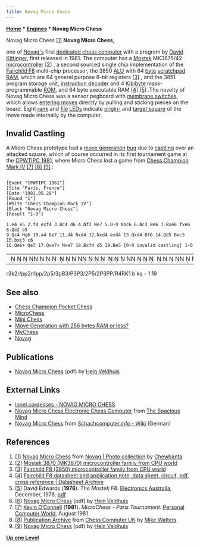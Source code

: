```yaml
---
title: Novag Micro Chess
---
```

**[Home](Home "Home") \* [Engines](Engines "Engines") \* Novag Micro Chess**



 [](http://www.flickr.com/photos/10261668@N05/858170843/in/set-72157600922171918) Novag Micro Chess <a id="cite-note-1" href="#cite-ref-1">[1]</a> 
**Novag Micro Chess**,  

one of [Novag's](Novag "Novag") first [dedicated chess computer](Dedicated_Chess_Computers "Dedicated Chess Computers") with a program by [David Kittinger](David_Kittinger "David Kittinger"), first released in 1981. The computer has a [Mostek](https://en.wikipedia.org/wiki/Mostek) MK3875/42 [microcontroller](https://en.wikipedia.org/wiki/Microcontroller) <a id="cite-note-2" href="#cite-ref-2">[2]</a> , a second sourced single chip implementation of the [Fairchild F8](Fairchild_F8 "Fairchild F8") multi-chip processor, the 3850 [ALU](Combinatorial_Logic#ALU "Combinatorial Logic") with 64 [byte](Byte "Byte") [scratchpad RAM](Memory#Latches "Memory"), which are 64 general purpose 8-bit registers <a id="cite-note-3" href="#cite-ref-3">[3]</a> , and the 3851 program storage unit, [instruction decoder](https://en.wikipedia.org/wiki/Decoder) and 4 [Kibibyte](https://en.wikipedia.org/wiki/Kibibyte) mask-programmable [ROM](Memory#ROM "Memory"), and 64 byte executable RAM <a id="cite-note-4" href="#cite-ref-4">[4]</a> <a id="cite-note-5" href="#cite-ref-5">[5]</a> .The novelty of Novag Micro Chess was a sensor pegboard with [membrane switches](https://en.wikipedia.org/wiki/Membrane_switch), which allows [entering moves](Entering_Moves "Entering Moves") directly by pulling and sticking pieces on the board. Eight [rank](Ranks "Ranks") and [file](Files "Files") [LEDs](https://en.wikipedia.org/wiki/Light-emitting_diode) indicate [origin-](Origin_Square "Origin Square") and [target square](Target_Square "Target Square") of the move made internally by the computer. 



## Invalid Castling


A Micro Chess prototype had a [move generation](Move_Generation "Move Generation") [bug](Engine_Testing#bugs "Engine Testing") due to [castling](Castling "Castling") over an attacked square, which of course occurred in its first tournament game at the [CPWTIPC 1981](CPWTIPC_1981 "CPWTIPC 1981"), where Micro Chess lost a game from [Chess Champion Mark IV](Chess_Champion_Mark_IV "Chess Champion Mark IV") <a id="cite-note-7" href="#cite-ref-7">[7]</a> <a id="cite-note-8" href="#cite-ref-8">[8]</a> <a id="cite-note-9" href="#cite-ref-9">[9]</a> :




```

[Event "CPWTIPC 1981"]
[Site "Paris, France"]
[Date "1981.05.28"]
[Round "1"]
[White "Chess Champion Mark IV"]
[Black "Novag Micro Chess"]
[Result "1-0"]

1.e4 e5 2.f4 exf4 3.Bc4 d6 4.Nf3 Ne7 5.O-O Nbc6 6.Nc3 Be6 7.Bxe6 fxe6 8.Qe2 e5
9.Qc4 Ng6 10.a4 Be7 11.d4 Nxd4 12.Nxd4 exd4 13.Qxd4 Bf6 14.Qd5 Bxc3 15.bxc3 c6
16.Qe6+ Qe7 17.Qxe7+ Nxe7 18.Bxf4 d5 19.Be5 {0-0 invalid castling} 1-0

```



|  |
| --- |
|                                                                             ♜   ♚  ♜♟♟  ♞ ♟♟  ♟        ♟♗   ♙   ♙     ♙       ♙   ♙♙♖    ♖♔  |


r3k2r/pp2n1pp/2p5/3pB3/P3P3/2P5/2P3PP/R4RK1 b kq - 1 19 



## See also


* [Chess Champion Pocket Chess](Chess_Champion_Pocket_Chess "Chess Champion Pocket Chess")
* [MicroChess](MicroChess "MicroChess")
* [Mini Chess](Mini_Chess "Mini Chess")
* [Move Generation with 256 bytes RAM or less?](Sensor_Chess#MoveGeneration "Sensor Chess")
* [MyChess](MyChess "MyChess")
* [Novag](Novag "Novag")


## Publications


* [Novag Micro Chess](http://www.schaakcomputers.nl/hein_veldhuis/database/files/08-1981%20%5BM-0101%5D%20Novag%20-%20Micro%20Chess.pdf) (pdf) by [Hein Veldhuis](Hein_Veldhuis "Hein Veldhuis")


## External Links


* [ionel.cordesses - NOVAG MICRO CHESS](http://lionel.cordesses.free.fr/gpages/novagmicrochess.html)
* [Novag Micro Chess Electronic Chess Computer](http://www.spacious-mind.com/html/micro_chess.html) from [The Spacious Mind](The_Spacious_Mind "The Spacious Mind")
* [Novag Micro Chess](http://www.schach-computer.info/wiki/index.php/Novag_Micro_Chess) from [Schachcomputer.info - Wiki](http://www.schach-computer.info/wiki/index.php/Hauptseite_En) (German)


## References


1. <a id="cite-ref-1" href="#cite-note-1">[1]</a> [Novag Micro Chess](http://www.flickr.com/photos/10261668@N05/858170843/in/set-72157600922171918) from [Novag | Photo collection](http://www.flickr.com/photos/10261668@N05/sets/72157600922171918/) by [Chewbanta](Steve_Blincoe "Steve Blincoe")
2. <a id="cite-ref-2" href="#cite-note-2">[2]</a> [Mostek 3870 (MK3870) microcontroller family from CPU world](http://www.cpu-world.com/CPUs/3870/index.html)
3. <a id="cite-ref-3" href="#cite-note-3">[3]</a> [Fairchild F8 (3850) microcontroller family from CPU world](http://www.cpu-world.com/CPUs/3850/index.html)
4. <a id="cite-ref-4" href="#cite-note-4">[4]</a> [Fairchild F8 datasheet and application note, data sheet, circuit, pdf, cross reference | Datasheet Archive](http://www.datasheetarchive.com/Fairchild%20F8-datasheet.html)
5. <a id="cite-ref-5" href="#cite-note-5">[5]</a> David Edwards (**1976**). *The Mostek F8*. [Electronics Australia](https://en.wikipedia.org/wiki/Electronics_Australia), December, 1976, [pdf](http://messui.the-chronicles.org/comp/fairchild.pdf)
6. <a id="cite-ref-6" href="#cite-note-6">[6]</a> [Novag Micro Chess](http://www.schaakcomputers.nl/hein_veldhuis/database/files/08-1981%20%5BM-0101%5D%20Novag%20-%20Micro%20Chess.pdf) (pdf) by [Hein Veldhuis](Hein_Veldhuis "Hein Veldhuis")
7. <a id="cite-ref-7" href="#cite-note-7">[7]</a> [Kevin O’Connell](Kevin_O%E2%80%99Connell "Kevin O’Connell") (**1981**). *MicroChess - Paris Tournament*. [Personal Computer World](Personal_Computer_World "Personal Computer World"), August 1981
8. <a id="cite-ref-8" href="#cite-note-8">[8]</a> [Publication Archive](http://www.chesscomputeruk.com/html/publication_archive.html) from [Chess Computer UK](http://www.chesscomputeruk.com/index.html) by [Mike Watters](Mike_Watters "Mike Watters")
9. <a id="cite-ref-9" href="#cite-note-9">[9]</a> [Novag Micro Chess](http://www.schaakcomputers.nl/hein_veldhuis/database/files/08-1981%20%5BM-0101%5D%20Novag%20-%20Micro%20Chess.pdf) (pdf) by [Hein Veldhuis](Hein_Veldhuis "Hein Veldhuis")

**[Up one Level](Engines "Engines")**







 
